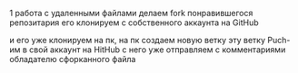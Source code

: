 1 работа с удаленными файлами
делаем fork понравившегося репозитария
его клонируем с собственного аккаунта на  GitHub

 и его уже клонируем на пк, 
 на пк создаем новую ветку
эту ветку Puch-им в свой аккаунт на HitHub 
 с него уже отправляем с комментариями обладателю сфорканного файла
 